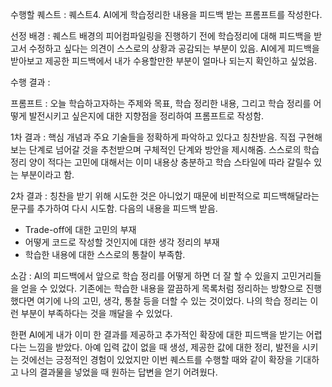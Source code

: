 수행할 퀘스트 : 퀘스트4. AI에게 학습정리한 내용을 피드백 받는 프롬프트를 작성한다. 

선정 배경 : 퀘스트 배경의 피어컴파일링을 진행하기 전에 학습정리에 대해 피드백을 받고서 수정하고 싶다는 의견이 스스로의 상황과 공감되는 부분이 있음. AI에게 피드백을 받아보고 제공한 피드백에서 내가 수용할만한 부분이 얼마나 되는지 확인하고 싶었음.

수행 결과 : 

프롬프트 : 오늘 학습하고자하는 주제와 목표, 학습 정리한 내용, 그리고 학습 정리를 어떻게 발전시키고 싶은지에 대한 지향점을 정리하여 프롬프트로 작성함.

1차 결과 : 핵심 개념과 주요 기술들을 정확하게 파악하고 있다고 칭찬받음. 직접 구현해보는 단계로 넘어갈 것을 추천받으며 구체적인 단계와 방안을 제시해줌. 스스로의 학습 정리 양이 적다는 고민에 대해서는 이미 내용상 충분하고 학습 스타일에 따라 갈릴수 있는 부분이라고 함.

2차 결과 : 칭찬을 받기 위해 시도한 것은 아니었기 때문에 비판적으로 피드백해달라는 문구를 추가하여 다시 시도함. 다음의 내용을 피드백 받음.

- Trade-off에 대한 고민의 부재
- 어떻게 코드로 작성할 것인지에 대한 생각 정리의 부재
- 학습한 내용에 대한 스스로의 통찰이 부족함.

소감 : AI의 피드백에서 앞으로 학습 정리를 어떻게 하면 더 잘 할 수 있을지 고민거리들을 얻을 수 있었다. 기존에는 학습한 내용을 깔끔하게 목록처럼 정리하는 방향으로 진행했다면 여기에 나의 고민, 생각, 통찰 등을 더할 수 있는 것이었다. 나의 학습 정리는 이런 부분이 부족하다는 것을 깨달을 수 있었다.

한편 AI에게 내가 이미 한 결과를 제공하고 추가적인 확장에 대한 피드백을 받기는 어렵다는 느낌을 받았다. 아예 입력 값이 없을 때 생성, 제공한 값에 대한 정리, 발전을 시키는 것에선는 긍정적인 경험이 있었지만 이번 퀘스트를 수행할 때와 같이 확장을 기대하고 나의 결과물을 넣었을 때 원하는 답변을 얻기 어려웠다.
